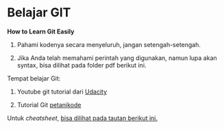 # Belajar GIT

**How to Learn Git Easily**

1. Pahami kodenya secara menyeluruh, jangan setengah-setengah.

2. Jika Anda telah memahami perintah yang digunakan, namun lupa akan syntax, bisa dilihat pada folder pdf berikut ini.

Tempat belajar Git:
1. Youtube git tutorial dari [Udacity](https://www.youtube.com/playlist?list=PLAwxTw4SYaPk8_-6IGxJtD3i2QAu5_s_p)

2. Tutorial Git [petanikode](https://www.petanikode.com/tutorial/git/)

Untuk *cheatsheet*, [bisa dilihat pada tautan berikut ini.](https://education.github.com/git-cheat-sheet-education.pdf)
